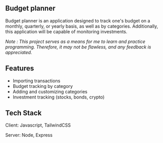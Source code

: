 ## Budget planner

Budget planner is an application designed to track one's budget on a monthly, quarterly, or yearly basis, as well as by categories. Additionally, this application will be capable of monitoring investments.

*Note : This project serves as a means for me to learn and practice programming. Therefore, it may not be flawless, and any feedback is appreciated.*

## Features

- Importing transactions
- Budget tracking by category
- Adding and customizing categories
- Investment tracking (stocks, bonds, crypto)


## Tech Stack

Client: Javascript, TailwindCSS

Server: Node, Express
